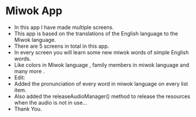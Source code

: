 # Miwok App
- In this app I have made multiple screens.
- This app is based on the translations of the English language to the Miwok language.
- There are 5 screens in total in this app.
- In every screen you will learn some new miwok words of simple English words.
- Like colors in Miwok language , family members in miwok language and many more .
- Edit:
- Added the pronunciation of every word in miwok language on every list item.
- Also added the releaseAudioManager() method to release the resources when the audio is not in use...
- Thank You.
